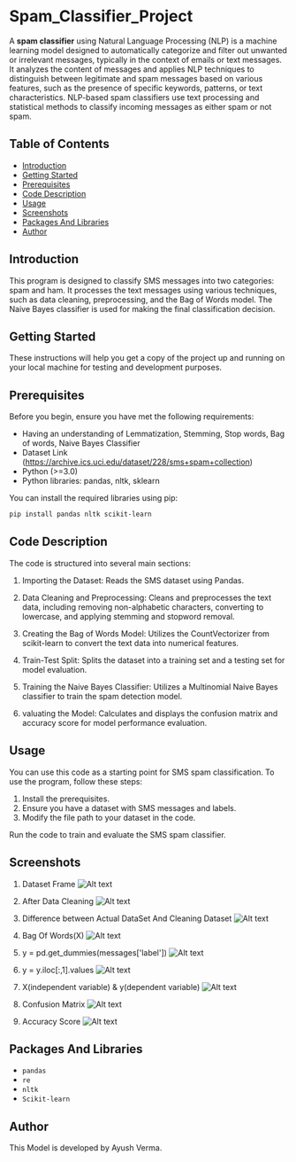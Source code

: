 # Spam_Classifier_Project

A **spam classifier** using Natural Language Processing (NLP) is a machine learning model designed to automatically categorize and filter out unwanted or irrelevant messages, typically in the context of emails or text messages. It analyzes the content of messages and applies NLP techniques to distinguish between legitimate and spam messages based on various features, such as the presence of specific keywords, patterns, or text characteristics. NLP-based spam classifiers use text processing and statistical methods to classify incoming messages as either spam or not spam.
 
 ## Table of Contents
- [Introduction](#introduction)
- [Getting Started](#getting-started)
- [Prerequisites](#prerequisites)
- [Code Description](#code-description)
- [Usage](#usage)
- [Screenshots](#screenshots)
- [Packages And Libraries](#P&L)
- [Author](#author)

## Introduction <a name="introduction"></a>

This program is designed to classify SMS messages into two categories: spam and ham. It processes the text messages using various techniques, such as data cleaning, preprocessing, and the Bag of Words model. The Naive Bayes classifier is used for making the final classification decision.


## Getting Started <a name="getting-started"></a>

These instructions will help you get a copy of the project up and running on your local machine for testing and development purposes.


## Prerequisites <a name="prerequisites"></a>

Before you begin, ensure you have met the following requirements:

- Having an understanding of Lemmatization, Stemming, Stop words, Bag of words, Naive Bayes Classifier
- Dataset Link (https://archive.ics.uci.edu/dataset/228/sms+spam+collection)
- Python (>=3.0)
- Python libraries: pandas, nltk, sklearn

You can install the required libraries using pip:

```bash
pip install pandas nltk scikit-learn
```

## Code Description <a name="code-description"></a>
The code is structured into several main sections:

1. Importing the Dataset: Reads the SMS dataset using Pandas.

2. Data Cleaning and Preprocessing: Cleans and preprocesses the text data, including removing non-alphabetic characters, converting to lowercase, and applying stemming and stopword removal.

3. Creating the Bag of Words Model: Utilizes the CountVectorizer from scikit-learn to convert the text data into numerical features.

4. Train-Test Split: Splits the dataset into a training set and a testing set for model evaluation.

5. Training the Naive Bayes Classifier: Utilizes a Multinomial Naive Bayes classifier to train the spam detection model.

6. valuating the Model: Calculates and displays the confusion matrix and accuracy score for model performance evaluation.

## Usage <a name="usage"></a>
You can use this code as a starting point for SMS spam classification. To use the program, follow these steps:

1. Install the prerequisites.
2. Ensure you have a dataset with SMS messages and labels.
3. Modify the file path to your dataset in the code.

Run the code to train and evaluate the SMS spam classifier.

## Screenshots <a name="screenshots"></a>

1. Dataset Frame
![Alt text](<screenshots/actual dataset frame1.png>)

2. After Data Cleaning
![Alt text](<screenshots/after data cleaning2.png>)

3. Difference between Actual DataSet And Cleaning Dataset
![Alt text](screenshots/difference3.png)

4. Bag Of Words(X)
![Alt text](<screenshots/X Bag_of_words4.png>)

5. y = pd.get_dummies(messages['label'])
![Alt text](<screenshots/y = pd.get_dummies(messages['label']).png>)

6. y = y.iloc[:,1].values
![Alt text](<screenshots/y = y.iloc[,1].values.png>)

7. X(independent variable) & y(dependent variable)
![Alt text](<screenshots/x and y variable.png>)

8. Confusion Matrix
![Alt text](screenshots/confusion_matrix.png)

9. Accuracy Score
![Alt text](Accuracy_Score.png)

## Packages And Libraries <a name="P&L"></a>
-   `pandas`
-   `re`
-   `nltk`
-   `Scikit-learn`

## Author <a name="author"></a>

This Model is developed by Ayush Verma.